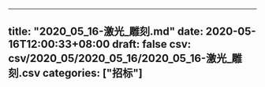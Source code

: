 
---
title: "2020_05_16-激光_雕刻.md"
date: 2020-05-16T12:00:33+08:00
draft: false
csv: csv/2020_05/2020_05_16/2020_05_16-激光_雕刻.csv
categories: ["招标"]
---
